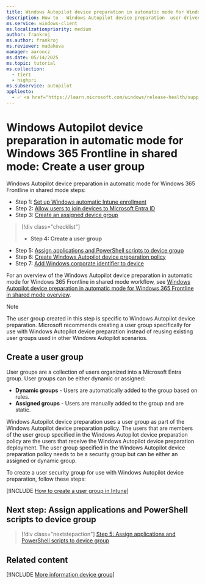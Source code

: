 ```yaml
---
title: Windows Autopilot device preparation in automatic mode for Windows 365 Frontline in shared mode - Step 4 of 7 - Create a user group
description: How to - Windows Autopilot device preparation  user-driven Microsoft Entra join - Step 4 of 7 - Create a user group.
ms.service: windows-client
ms.localizationpriority: medium
author: frankroj
ms.author: frankroj
ms.reviewer: madakeva
manager: aaroncz
ms.date: 05/14/2025
ms.topic: tutorial
ms.collection:
  - tier1
  - highpri
ms.subservice: autopilot
appliesto:
  - ✅ <a href="https://learn.microsoft.com/windows/release-health/supported-versions-windows-client" target="_blank">Windows 11</a>
---
```


# Windows Autopilot device preparation in automatic mode for Windows 365 Frontline in shared mode: Create a user group

Windows Autopilot device preparation in automatic mode for Windows 365 Frontline in shared mode steps:

- Step 1: [Set up Windows automatic Intune enrollment](automatic-automatic-enrollment.md)
- Step 2: [Allow users to join devices to Microsoft Entra ID](automatic-allow-users-to-join.md)
- Step 3: [Create an assigned device group](automatic-device-group.md)

> [!div class="checklist"]
>
> - **Step 4: Create a user group**

- Step 5: [Assign applications and PowerShell scripts to device group](automatic-assign-apps-scripts.md)
- Step 6: [Create Windows Autopilot device preparation policy](automatic-autopilot-policy.md)
- Step 7: [Add Windows corporate identifier to device](automatic-corporate-identifier.md)

For an overview of the Windows Autopilot device preparation in automatic mode for Windows 365 Frontline in shared mode workflow, see [Windows Autopilot device preparation in automatic mode for Windows 365 Frontline in shared mode overview](automatic-workflow.md#workflow).

> [!NOTE]
>
> The user group created in this step is specific to Windows Autopilot device preparation. Microsoft recommends creating a user group specifically for use with Windows Autopilot device preparation instead of reusing existing user groups used in other Windows Autopilot scenarios.

## Create a user group

User groups are a collection of users organized into a Microsoft Entra group. User groups can be either dynamic or assigned:

- **Dynamic groups** - Users are automatically added to the group based on rules.
- **Assigned groups** - Users are manually added to the group and are static.

Windows Autopilot device preparation uses a user group as part of the Windows Autopilot device preparation policy. The users that are members of the user group specified in the Windows Autopilot device preparation policy are the users that receive the Windows Autopilot device preparation deployment. The user group specified in the Windows Autopilot device preparation policy needs to be a security group but can be either an assigned or dynamic group.

To create a user security group for use with Windows Autopilot device preparation, follow these steps:

[!INCLUDE [How to create a user group in Intune](../../../includes/create-user-group.md)]

## Next step: Assign applications and PowerShell scripts to device group

> [!div class="nextstepaction"]
> [Step 5: Assign applications and PowerShell scripts to device group](automatic-assign-apps-scripts.md)

## Related content

[!INCLUDE [More information device group](../../../includes/more-info-groups.md)]
